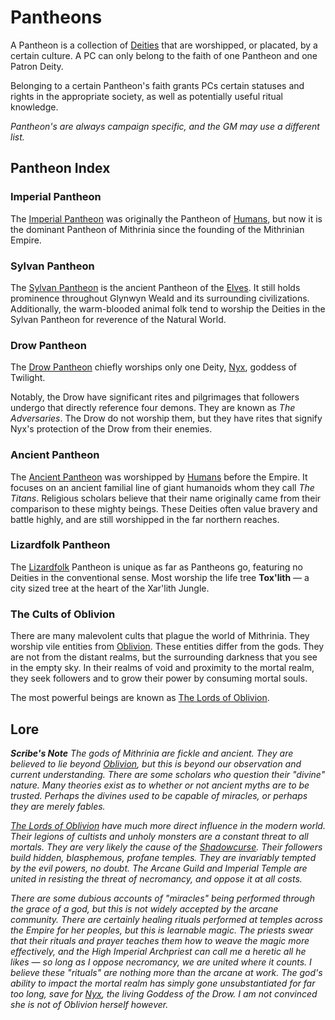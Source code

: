 # Pantheons

A Pantheon is a collection of [Deities](../../Magic/Deities.md) that are worshipped, or placated, by a certain culture. A PC can only belong to the faith of one Pantheon and one Patron Deity.

Belonging to a certain Pantheon's faith grants PCs certain statuses and rights in the appropriate society, as well as potentially useful ritual knowledge.

*Pantheon's are always campaign specific, and the GM may use a different list.*

## Pantheon Index

### Imperial Pantheon

The [Imperial Pantheon](Imperial%20Pantheon.md) was originally the Pantheon of [Humans](../../Player%20Characters/Ancenstries/The%20People%20of%20Mithrinia/Humans.md), but now it is the dominant Pantheon of Mithrinia since the founding of the Mithrinian Empire.

### Sylvan Pantheon

The [Sylvan Pantheon](Sylvan%20Pantheon.md) is the ancient Pantheon of the [Elves](../../Player%20Characters/Ancenstries/The%20People%20of%20Mithrinia/Elves.md). It still holds prominence throughout Glynwyn Weald and its surrounding civilizations. Additionally, the warm-blooded animal folk tend to worship the Deities in the Sylvan Pantheon for reverence of the Natural World.

### Drow Pantheon

The [Drow Pantheon](Drow%20Pantheon.md) chiefly worships only one Deity, [Nyx](The%20Living%20Gods/Nyx.md), goddess of Twilight.

Notably, the Drow have significant rites and pilgrimages that followers undergo that directly reference four demons. They are known as *The Adversaries*. The Drow do not worship them, but they have rites that signify Nyx's protection of the Drow from their enemies.

### Ancient Pantheon

The [Ancient Pantheon](Ancient%20Pantheon.md) was worshipped by [Humans](../../Player%20Characters/Ancenstries/The%20People%20of%20Mithrinia/Humans.md) before the Empire. It focuses on an ancient familial line of giant humanoids whom they call *The Titans*. Religious scholars believe that their name originally came from their comparison to these mighty beings. These Deities often value bravery and battle highly, and are still worshipped in the far northern reaches.

### Lizardfolk Pantheon

The [Lizardfolk](../../Player%20Characters/Ancenstries/The%20People%20of%20Mithrinia/Lizardfolk.md) Pantheon is unique as far as Pantheons go, featuring no Deities in the conventional sense. Most worship the life tree **Tox'lith** — a city sized tree at the heart of the Xar'lith Jungle.

### The Cults of Oblivion

There are many malevolent cults that plague the world of Mithrinia. They worship vile entities from [Oblivion](Oblivion.md). These entities differ from the gods. They are not from the distant realms, but the surrounding darkness that you see in the empty sky. In their realms of void and proximity to the mortal realm, they seek followers and to grow their power by consuming mortal souls.

The most powerful beings are known as [The Lords of Oblivion](Lords%20of%20Oblivion/{The%20Lords%20of%20Oblivion}.md).

## Lore

***Scribe's Note***
*The gods of Mithrinia are fickle and ancient. They are believed to lie beyond [Oblivion](Oblivion.md), but this is beyond our observation and current understanding. There are some scholars who question their "divine" nature. Many theories exist as to whether or not ancient myths are to be trusted. Perhaps the divines used to be capable of miracles, or perhaps they are merely fables.*

*[The Lords of Oblivion](Lords%20of%20Oblivion/{The%20Lords%20of%20Oblivion}.md) have much more direct influence in the modern world. Their legions of cultists and unholy monsters are a constant threat to all mortals. They are very likely the cause of the [Shadowcurse](../../Game%20Procedures/Hazards/Shadowcurse.md). Their followers build hidden, blasphemous, profane temples. They are invariably tempted by the evil powers, no doubt. The Arcane Guild and Imperial Temple are united in resisting the threat of necromancy, and oppose it at all costs.*

*There are some dubious accounts of "miracles" being performed through the grace of a god, but this is not widely accepted by the arcane community. There are certainly healing rituals performed at temples across the Empire for her peoples, but this is learnable magic. The priests swear that their rituals and prayer teaches them how to weave the magic more effectively, and the High Imperial Archpriest can call me a heretic all he likes — so long as I oppose necromancy, we are united where it counts. I believe these "rituals" are nothing more than the arcane at work. The god's ability to impact the mortal realm has simply gone unsubstantiated for far too long, save for [Nyx](The%20Living%20Gods/Nyx.md), the living Goddess of the Drow. I am not convinced she is not of Oblivion herself however.*
